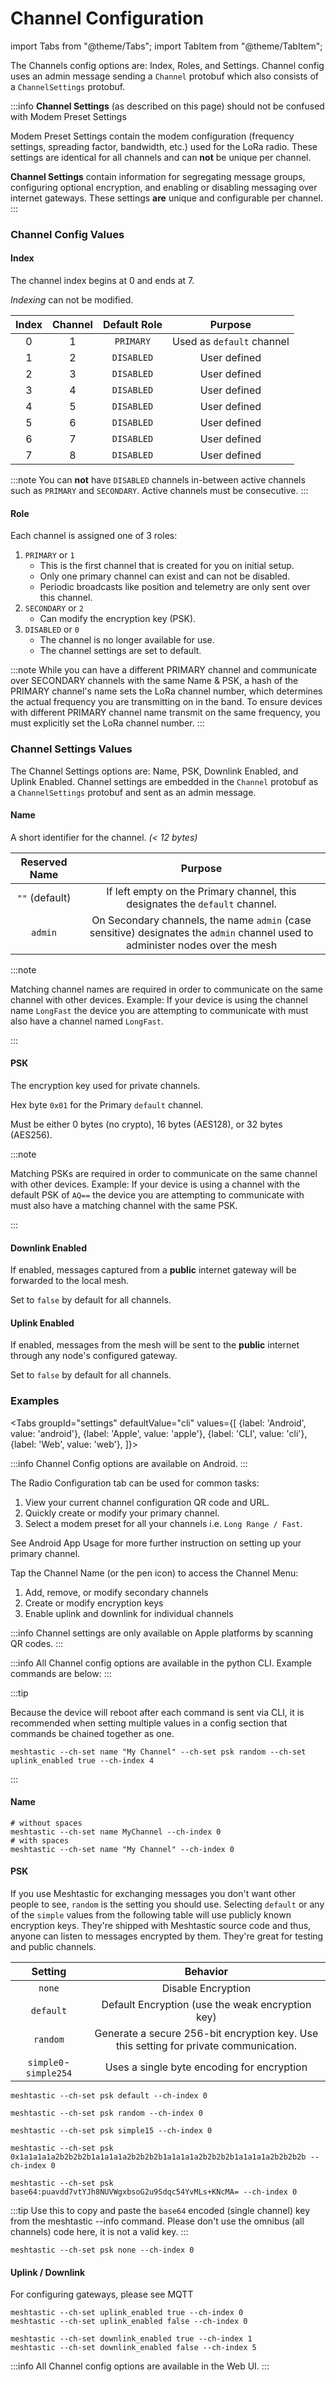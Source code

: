 # Channel Configuration

import Tabs from "@theme/Tabs"; import TabItem from "@theme/TabItem";

The Channels config options are: Index, Roles, and Settings. Channel config uses an admin message sending a `Channel` protobuf which also consists of a `ChannelSettings` protobuf.

:::info **Channel Settings** (as described on this page) should not be confused with Modem Preset Settings

Modem Preset Settings contain the modem configuration (frequency settings, spreading factor, bandwidth, etc.) used for the LoRa radio. These settings are identical for all channels and can **not** be unique per channel.

**Channel Settings** contain information for segregating message groups, configuring optional encryption, and enabling or disabling messaging over internet gateways. These settings **are** unique and configurable per channel. :::

### Channel Config Values

#### Index

The channel index begins at 0 and ends at 7.

_Indexing_ can not be modified.

| Index | Channel | Default Role |          Purpose          |
| :---: | :-----: | :----------: | :-----------------------: |
|   0   |    1    |   `PRIMARY`  | Used as `default` channel |
|   1   |    2    |  `DISABLED`  |        User defined       |
|   2   |    3    |  `DISABLED`  |        User defined       |
|   3   |    4    |  `DISABLED`  |        User defined       |
|   4   |    5    |  `DISABLED`  |        User defined       |
|   5   |    6    |  `DISABLED`  |        User defined       |
|   6   |    7    |  `DISABLED`  |        User defined       |
|   7   |    8    |  `DISABLED`  |        User defined       |

:::note You can **not** have `DISABLED` channels in-between active channels such as `PRIMARY` and `SECONDARY`. Active channels must be consecutive. :::

#### Role

Each channel is assigned one of 3 roles:

1. `PRIMARY` or `1`
   * This is the first channel that is created for you on initial setup.
   * Only one primary channel can exist and can not be disabled.
   * Periodic broadcasts like position and telemetry are only sent over this channel.
2. `SECONDARY` or `2`
   * Can modify the encryption key (PSK).
3. `DISABLED` or `0`
   * The channel is no longer available for use.
   * The channel settings are set to default.

:::note While you can have a different PRIMARY channel and communicate over SECONDARY channels with the same Name & PSK, a hash of the PRIMARY channel's name sets the LoRa channel number, which determines the actual frequency you are transmitting on in the band. To ensure devices with different PRIMARY channel name transmit on the same frequency, you must explicitly set the LoRa channel number. :::

### Channel Settings Values

The Channel Settings options are: Name, PSK, Downlink Enabled, and Uplink Enabled. Channel settings are embedded in the `Channel` protobuf as a `ChannelSettings` protobuf and sent as an admin message.

#### Name

A short identifier for the channel. _(< 12 bytes)_

|  Reserved Name |                                                             Purpose                                                            |
| :------------: | :----------------------------------------------------------------------------------------------------------------------------: |
| `""` (default) |                          If left empty on the Primary channel, this designates the `default` channel.                          |
|     `admin`    | On Secondary channels, the name `admin` (case sensitive) designates the `admin` channel used to administer nodes over the mesh |

:::note

Matching channel names are required in order to communicate on the same channel with other devices. Example: If your device is using the channel name `LongFast` the device you are attempting to communicate with must also have a channel named `LongFast`.

:::

#### PSK

The encryption key used for private channels.

Hex byte `0x01` for the Primary `default` channel.

Must be either 0 bytes (no crypto), 16 bytes (AES128), or 32 bytes (AES256).

:::note

Matching PSKs are required in order to communicate on the same channel with other devices. Example: If your device is using a channel with the default PSK of `AQ==` the device you are attempting to communicate with must also have a matching channel with the same PSK.

:::

#### Downlink Enabled

If enabled, messages captured from a **public** internet gateway will be forwarded to the local mesh.

Set to `false` by default for all channels.

#### Uplink Enabled

If enabled, messages from the mesh will be sent to the **public** internet through any node's configured gateway.

Set to `false` by default for all channels.

### Examples

\<Tabs groupId="settings" defaultValue="cli" values={\[ {label: 'Android', value: 'android'}, {label: 'Apple', value: 'apple'}, {label: 'CLI', value: 'cli'}, {label: 'Web', value: 'web'}, ]}>

:::info Channel Config options are available on Android. :::&#x20;

The Radio Configuration tab can be used for common tasks:

1. View your current channel configuration QR code and URL.
2. Quickly create or modify your primary channel.
3. Select a modem preset for all your channels i.e. `Long Range / Fast`.

See Android App Usage for more further instruction on setting up your primary channel.



Tap the Channel Name (or the pen icon) to access the Channel Menu:

1. Add, remove, or modify secondary channels
2. Create or modify encryption keys
3. Enable uplink and downlink for individual channels

:::info Channel settings are only available on Apple platforms by scanning QR codes. :::

:::info All Channel config options are available in the python CLI. Example commands are below: :::

:::tip

Because the device will reboot after each command is sent via CLI, it is recommended when setting multiple values in a config section that commands be chained together as one.

```shell
meshtastic --ch-set name "My Channel" --ch-set psk random --ch-set uplink_enabled true --ch-index 4
```

:::

#### Name

```shell
# without spaces
meshtastic --ch-set name MyChannel --ch-index 0
# with spaces
meshtastic --ch-set name "My Channel" --ch-index 0
```

#### PSK

If you use Meshtastic for exchanging messages you don't want other people to see, `random` is the setting you should use. Selecting `default` or any of the `simple` values from the following table will use publicly known encryption keys. They're shipped with Meshtastic source code and thus, anyone can listen to messages encrypted by them. They're great for testing and public channels.

|         Setting        |                                        Behavior                                       |
| :--------------------: | :-----------------------------------------------------------------------------------: |
|         `none`         |                                   Disable Encryption                                  |
|        `default`       |                    Default Encryption (use the weak encryption key)                   |
|        `random`        | Generate a secure 256-bit encryption key. Use this setting for private communication. |
| `simple0`- `simple254` |                       Uses a single byte encoding for encryption                      |

```shell
meshtastic --ch-set psk default --ch-index 0
```

```shell
meshtastic --ch-set psk random --ch-index 0
```

```shell
meshtastic --ch-set psk simple15 --ch-index 0
```

```shell
meshtastic --ch-set psk 0x1a1a1a1a2b2b2b2b1a1a1a1a2b2b2b2b1a1a1a1a2b2b2b2b1a1a1a1a2b2b2b2b --ch-index 0
```

```shell
meshtastic --ch-set psk base64:puavdd7vtYJh8NUVWgxbsoG2u9Sdqc54YvMLs+KNcMA= --ch-index 0
```

:::tip Use this to copy and paste the `base64` encoded (single channel) key from the meshtastic --info command. Please don't use the omnibus (all channels) code here, it is not a valid key. :::

```shell
meshtastic --ch-set psk none --ch-index 0
```

#### Uplink / Downlink

For configuring gateways, please see MQTT

```shell
meshtastic --ch-set uplink_enabled true --ch-index 0
meshtastic --ch-set uplink_enabled false --ch-index 0
```

```shell
meshtastic --ch-set downlink_enabled true --ch-index 1
meshtastic --ch-set downlink_enabled false --ch-index 5
```

:::info All Channel config options are available in the Web UI. :::
